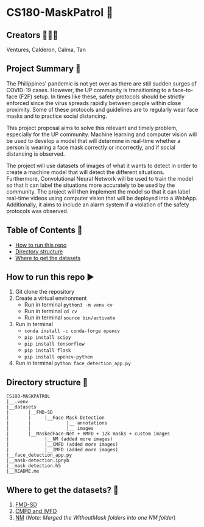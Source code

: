 # CS180-MaskPatrol 🚀

## Creators 👩🏻‍💻
Ventures, Calderon, Calma, Tan 

## Project Summary 📝

The Philippines' pandemic is not yet over as there are still sudden surges of COVID-19 cases. However, the UP community is transitioning to a face-to-face (F2F) setup. In times like these, safety protocols should be strictly enforced since the virus spreads rapidly between people within close proximity. Some of these protocols and guidelines are to regularly wear face masks and to practice social distancing. 

This project proposal aims to solve this relevant and timely problem, especially for the UP community. Machine learning and computer vision will be used to develop a model that will determine in real-time whether a person is wearing a face mask correctly or incorrectly, and if social distancing is observed. 

The project will use datasets of images of what it wants to detect in order to create a machine model that will detect the different situations. Furthermore, Convolutional Neural Network will be used to train the model so that it can label the situations more accurately to be used by the community. The project will then implement the model so that it can label real-time videos using computer vision that will be deployed into a WebApp. Additionally, it aims to include an alarm system if a violation of the safety protocols was observed.

## Table of Contents 📑

- [How to run this repo](#how-to-run-this-repo)
- [Directory structure](#directory-structure)
- [Where to get the datasets](#where-to-get-the-datasets)

## How to run this repo ▶️

1. Git clone the repository
2. Create a virtual environment 
   - Run in terminal `python3 -m venv cv`
   - Run in terminal `cd cv`
   - Run in terminal `source bin/activate` 
3. Run in terminal
   - `conda install -c conda-forge opencv`
   - `pip install scipy`
   - `pip install tensorflow`
   - `pip install flask`
   - `pip install opencv-python`
4. Run in terminal `python face_detection_app.py`

## Directory structure 📁

```
CS180-MASKPATROL    
|__.venv
|__datasets
|       |__FMD-SD
|       |     |__Face Mask Detection
|       |             |__ annotations
|       |             |__ images
|       |__MaskedFace-Net + RMFD + 12k masks + custom images
|             |__NM (added more images)
|             |__CMFD (added more images)
|             |__IMFD (added more images)
|__face_detection_app.py
|__mask-detection.ipnyb
|__mask_detection.h5
|__README.me
```

## Where to get the datasets? 📂

1. [FMD-SD](https://www.kaggle.com/datasets/andrewmvd/face-mask-detection)
2. [CMFD and IMFD](https://github.com/cabani/MaskedFace-Net)
3. [NM](https://www.kaggle.com/datasets/ashishjangra27/face-mask-12k-images-dataset) (_Note: Merged the WithoutMask folders into one NM folder_)

